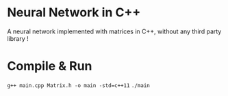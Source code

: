 # Neural Network in C++
A neural network implemented with matrices in C++, without any third party library !

# Compile & Run
`g++ main.cpp Matrix.h -o main -std=c++11`
`./main`
